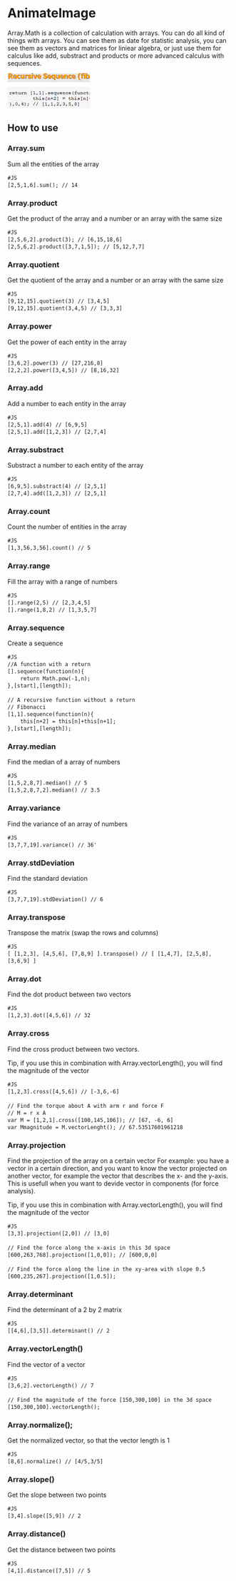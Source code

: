 AnimateImage
===============

Array.Math is a collection of calculation with arrays.
You can do all kind of things with arrays. You can see them as 
date for statistic analysis, you can see them as vectors and matrices
for liniear algebra, or just use them for calculus like add, substract and
products or more advanced calculus with sequences.

![Screenshot](http://github.com/arian/Array.Math/raw/master/screenshot.png)

How to use
----------

### Array.sum

Sum all the entities of the array

	#JS
	[2,5,1,6].sum(); // 14
	
### Array.product

Get the product of the array and a number or an array with the same size

	#JS
	[2,5,6,2].product(3); // [6,15,18,6]
	[2,5,6,2].product([3,7,1,5]); // [5,12,7,7]

### Array.quotient

Get the quotient of the array and a number or an array with the same size

	#JS
	[9,12,15].quotient(3) // [3,4,5]
	[9,12,15].quotient(3,4,5) // [3,3,3]

### Array.power

Get the power of each entity in the array

	#JS
	[3,6,2].power(3) // [27,216,8]
	[2,2,2].power([3,4,5]) // [8,16,32]

### Array.add 

Add a number to each entity in the array

	#JS
	[2,5,1].add(4) // [6,9,5]
	[2,5,1].add([1,2,3]) // [2,7,4]

### Array.substract

Substract a number to each entity of the array

	#JS
	[6,9,5].substract(4) // [2,5,1]
	[2,7,4].add([1,2,3]) // [2,5,1]

### Array.count

Count the number of entities in the array

	#JS
	[1,3,56,3,56].count() // 5

### Array.range

Fill the array with a range of numbers

	#JS
	[].range(2,5) // [2,3,4,5]
	[].range(1,8,2) // [1,3,5,7]

### Array.sequence

Create a sequence

	#JS
	//A function with a return
	[].sequence(function(n){
		return Math.pow(-1,n);
	},[start],[length]);
	
	// A recursive function without a return
	// Fibonacci
	[1,1].sequence(function(n){
		this[n+2] = this[n]+this[n+1];
	},[start],[length]);

### Array.median

Find the median of a array of numbers

	#JS
	[1,5,2,8,7].median() // 5
	[1,5,2,8,7,2].median() // 3.5

### Array.variance

Find the variance of an array of numbers

	#JS
	[3,7,7,19].variance() // 36'

### Array.stdDeviation

Find the standard deviation

	#JS
	[3,7,7,19].stdDeviation() // 6

### Array.transpose

Transpose the matrix (swap the rows and columns)

	#JS
	[ [1,2,3], [4,5,6], [7,8,9] ].transpose() // [ [1,4,7], [2,5,8], [3,6,9] ]

### Array.dot

Find the dot product between two vectors

	#JS
	[1,2,3].dot([4,5,6]) // 32

### Array.cross

Find the cross product between two vectors.

Tip, if you use this in combination with Array.vectorLength(), you will 
find the magnitude of the vector

	#JS
	[1,2,3].cross([4,5,6]) // [-3,6,-6]

	// Find the torque about A with arm r and force F
	// M = r x A
	var M = [1,2,1].cross([100,145,106]); // [67, -6, 6]
	var Mmagnitude = M.vectorLenght(); // 67.53517601961218

### Array.projection

Find the projection of the array on a certain vector
For example: you have a vector in a certain direction, and you want to 
know the vector projected on another vector, for example the vector that 
describes the x- and the y-axis. This is usefull when you want to devide
vector in components (for force analysis).

Tip, if you use this in combination with Array.vectorLength(), you will 
find the magnitude of the vector

	#JS
	[3,3].projection([2,0]) // [3,0]
	
	// Find the force along the x-axis in this 3d space
	[600,263,768].projection([1,0,0]); // [600,0,0]
	
	// Find the force along the line in the xy-area with slope 0.5
	[600,235,267].projection([1,0.5]);

### Array.determinant

Find the determinant of a 2 by 2 matrix

	#JS
	[[4,6],[3,5]].determinant() // 2

### Array.vectorLength()

Find the vector of a vector

	#JS
	[3,6,2].vectorLength() // 7
	
	// Find the magnitude of the force [150,300,100] in the 3d space 
	[150,300,100].vectorLength();


### Array.normalize();

Get the normalized vector, so that the vector length is 1

	#JS
	[8,6].normalize() // [4/5,3/5]

### Array.slope()

Get the slope between two points

	#JS
	[3,4].slope([5,9]) // 2

### Array.distance()

Get the distance between two points

	#JS
	[4,1].distance([7,5]) // 5






